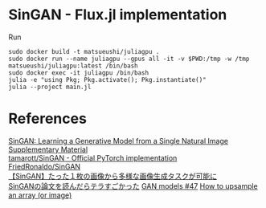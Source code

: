 SinGAN - Flux.jl implementation
===============================

Run
```shell
sudo docker build -t matsueushi/juliagpu . 
sudo docker run --name juliagpu --gpus all -it -v $PWD:/tmp -w /tmp matsueushi/juliagpu:latest /bin/bash
sudo docker exec -it juliagpu /bin/bash
julia -e "using Pkg; Pkg.activate(); Pkg.instantiate()"
julia --project main.jl
```

# References
[SinGAN: Learning a Generative Model from a Single Natural Image](https://arxiv.org/abs/1905.01164)  
[Supplementary Material](https://tomer.net.technion.ac.il/files/2019/09/SingleImageGan_SM.pdf)  
[tamarott/SinGAN - Official PyTorch implementation](https://github.com/tamarott/SinGAN)  
[FriedRonaldo/SinGAN](https://github.com/FriedRonaldo/SinGAN)  
[【SinGAN】たった１枚の画像から多様な画像生成タスクが可能に](https://qiita.com/kuto/items/ff2a30ca939ffdcd3cc1)  
[SinGANの論文を読んだらテラすごかった](https://qiita.com/yoyoyo_/items/81f0b4ca899152ac8806)
[GAN models #47](https://github.com/FluxML/model-zoo/pull/47)
[How to upsample an array (or image)](https://discourse.julialang.org/t/how-to-upsample-an-array-or-image/12415)
